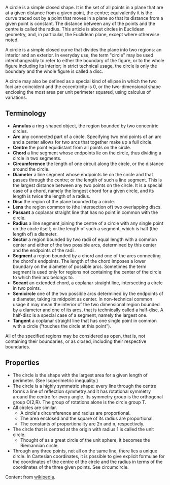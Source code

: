 A circle is a simple closed shape. It is the set of all points in a plane that are at a given distance from a given point, the centre; equivalently it is the curve traced out by a point that moves in a plane so that its distance from a given point is constant. The distance between any of the points and the centre is called the radius. This article is about circles in Euclidean geometry, and, in particular, the Euclidean plane, except where otherwise noted.

<!--more-->

A circle is a simple closed curve that divides the plane into two regions: an interior and an exterior. In everyday use, the term "circle" may be used interchangeably to refer to either the boundary of the figure, or to the whole figure including its interior; in strict technical usage, the circle is only the boundary and the whole figure is called a disc.

A circle may also be defined as a special kind of ellipse in which the two foci are coincident and the eccentricity is 0, or the two-dimensional shape enclosing the most area per unit perimeter squared, using calculus of variations.

## Terminology

- **Annulus** a ring-shaped object, the region bounded by two concentric circles.
- **Arc** any connected part of a circle. Specifying two end points of an arc and a center allows for two arcs that together make up a full circle.
- **Centre** the point equidistant from all points on the circle.
- **Chord** a line segment whose endpoints lie on the circle, thus dividing a circle in two segments.
- **Circumference** the length of one circuit along the circle, or the distance around the circle.
- **Diameter** a line segment whose endpoints lie on the circle and that passes through the centre; or the length of such a line segment. This is the largest distance between any two points on the circle. It is a special case of a chord, namely the longest chord for a given circle, and its length is twice the length of a radius.
- **Disc** the region of the plane bounded by a circle.
- **Lens** the region common to (the intersection of) two overlapping discs.
- **Passant** a coplanar straight line that has no point in common with the circle.
- **Radius** a line segment joining the centre of a circle with any single point on the circle itself; or the length of such a segment, which is half (the length of) a diameter.
- **Sector** a region bounded by two radii of equal length with a common center and either of the two possible arcs, determined by this center and the endpoints of the radii.
- **Segment** a region bounded by a chord and one of the arcs connecting the chord's endpoints. The length of the chord imposes a lower boundary on the diameter of possible arcs. Sometimes the term segment is used only for regions not containing the center of the circle to which their arc belongs to.
- **Secant** an extended chord, a coplanar straight line, intersecting a circle in two points.
- **Semicircle** one of the two possible arcs determined by the endpoints of a diameter, taking its midpoint as center. In non-technical common usage it may mean the interior of the two dimensional region bounded by a diameter and one of its arcs, that is technically called a half-disc. A half-disc is a special case of a segment, namely the largest one.
- **Tangent** a coplanar straight line that has one single point in common with a circle ("touches the circle at this point").

All of the specified regions may be considered as open, that is, not containing their boundaries, or as closed, including their respective boundaries.

## Properties

- The circle is the shape with the largest area for a given length of perimeter. (See Isoperimetric inequality.)
- The circle is a highly symmetric shape: every line through the centre forms a line of reflection symmetry and it has rotational symmetry around the centre for every angle. Its symmetry group is the orthogonal group O(2,R). The group of rotations alone is the circle group T.
- All circles are similar.
  - A circle's circumference and radius are proportional.
  - The area enclosed and the square of its radius are proportional.
  - The constants of proportionality are 2π and π, respectively.
- The circle that is centred at the origin with radius 1 is called the unit circle.
  - Thought of as a great circle of the unit sphere, it becomes the Riemannian circle.
- Through any three points, not all on the same line, there lies a unique circle. In Cartesian coordinates, it is possible to give explicit formulae for the coordinates of the centre of the circle and the radius in terms of the coordinates of the three given points. See circumcircle.

Content from [wikipedia](https://en.wikipedia.org/wiki/Circle).
